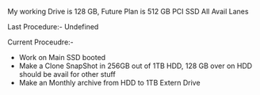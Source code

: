 My working Drive is 128 GB, Future Plan is 512 GB PCI SSD All Avail Lanes


Last Procedure:-  Undefined

Current Proceudre:-
  
  - Work on Main SSD booted
  - Make a Clone SnapShot in 256GB out of 1TB HDD, 128 GB over on HDD should be avail for other stuff
  - Make an Monthly archive from HDD to 1TB Extern Drive
  
  
  
